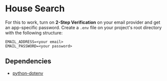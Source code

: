 # House Search

For this to work, turn on **2-Step Verification** on your email provider and get an
app-specific password.
Create a `.env` file on your project's root directory with the following 
structure:
```
EMAIL_ADDRESS=<your email>
EMAIL_PASSWORD=<your password>
```

## Dependencies
- [python-dotenv](https://pypi.org/project/python-dotenv/)